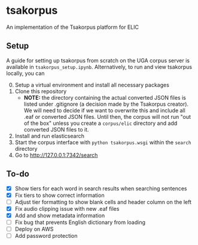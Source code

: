 # tsakorpus
An implementation of the Tsakorpus platform for ELIC

## Setup
A guide for setting up tsakorpus from scratch on the UGA corpus server is available in `tsakorpus_setup.ipynb`. Alternatively, to run and view tsakorpus locally, you can

0. Setup a virtual environment and install all necessary packages
1. Clone this repository
   - **NOTE:** the directory containing the actual converted JSON files is listed under .gitignore (a decision made by the Tsakorpus creator). We will need to decide if we want to overwrite this and include all .eaf or converted JSON files. Until then, the corpus will not run "out of the box" unless you create a `corpus/elic` directory and add converted JSON files to it.
2. Install and run elasticsearch
3. Start the corpus interface with `python tsakorpus.wsgi` within the `search` directory
4. Go to http://127.0.0.1:7342/search

## To-do
- [x] Show tiers for each word in search results when searching sentences
- [x] Fix tiers to show correct information
- [ ] Adjust tier formatting to show blank cells and header column on the left
- [x] Fix audio clipping issue with new .eaf files
- [x] Add and show metadata information
- [ ] Fix bug that prevents English dictionary from loading
- [ ] Deploy on AWS
- [ ] Add password protection